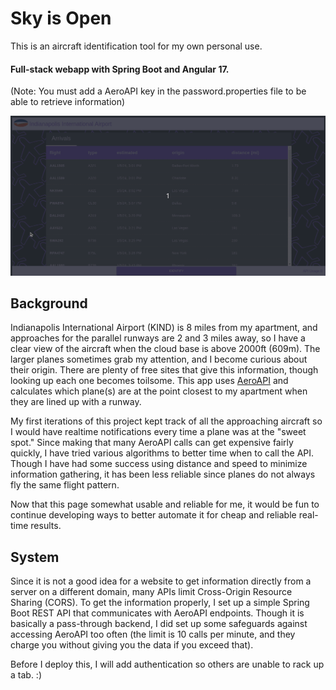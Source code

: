 # Sky is Open

This is an aircraft identification tool for my own personal use.

#### Full-stack webapp with Spring Boot and Angular 17.

(Note: You must add a AeroAPI key in the password.properties file to be able to retrieve information)

![Sky is Open Demo](docs/skyisopen.gif)

## Background

Indianapolis International Airport (KIND) is 8 miles from my apartment, and approaches for the parallel runways are
2 and 3 miles away, so I have a clear view of the aircraft when the cloud base is above 2000ft (609m).
The larger planes sometimes grab my attention, and I become curious about their origin.
There are plenty of free sites that give this information, though looking up each one becomes toilsome.
This app uses [AeroAPI](https://www.flightaware.com/aeroapi/portal/documentation "FlightAware AeroAPI") 
and calculates which plane(s) are at the point closest to my apartment when they are lined up with a runway.

My first iterations of this project kept track of all the approaching aircraft so I would have realtime notifications every time a plane was at the "sweet spot."
Since making that many AeroAPI calls can get expensive fairly quickly, I have tried various algorithms to better time when to call the API.
Though I have had some success using distance and speed to minimize information gathering, it has been less reliable since planes do not always fly the same flight pattern.

Now that this page somewhat usable and reliable for me, it would be fun to continue developing ways to better automate it for cheap and reliable real-time results.

## System

Since it is not a good idea for a website to get information directly from a server on a different domain, many APIs limit Cross-Origin Resource Sharing (CORS).
To get the information properly, I set up a simple Spring Boot REST API that communicates with AeroAPI endpoints.
Though it is basically a pass-through backend, I did set up some safeguards against accessing AeroAPI too often
(the limit is 10 calls per minute, and they charge you without giving you the data if you exceed that).

Before I deploy this, I will add authentication so others are unable to rack up a tab. :)
